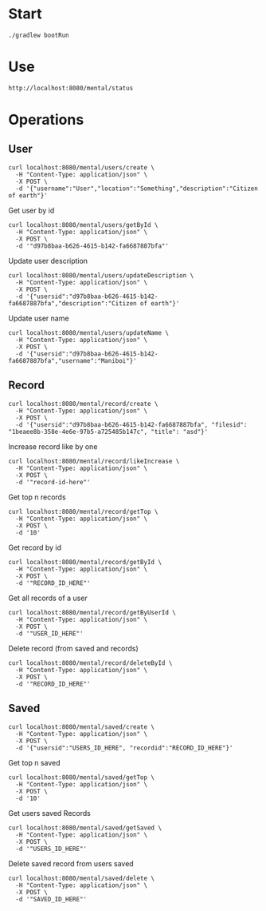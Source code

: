 # Start

`./gradlew bootRun`

# Use

`http://localhost:8080/mental/status`

# Operations

## User

```
curl localhost:8080/mental/users/create \
  -H "Content-Type: application/json" \
  -X POST \
  -d '{"username":"User","location":"Something","description":"Citizen of earth"}'
```

Get user by id
```
curl localhost:8080/mental/users/getById \
  -H "Content-Type: application/json" \
  -X POST \
  -d '"d97b8baa-b626-4615-b142-fa6687887bfa"'
```

Update user description
```
curl localhost:8080/mental/users/updateDescription \
  -H "Content-Type: application/json" \
  -X POST \
  -d '{"usersid":"d97b8baa-b626-4615-b142-fa6687887bfa","description":"Citizen of earth"}'
```

Update user name
```
curl localhost:8080/mental/users/updateName \
  -H "Content-Type: application/json" \
  -X POST \
  -d '{"usersid":"d97b8baa-b626-4615-b142-fa6687887bfa","username":"Maniboi"}'
```

## Record

```
curl localhost:8080/mental/record/create \
  -H "Content-Type: application/json" \
  -X POST \
  -d '{"usersid":"d97b8baa-b626-4615-b142-fa6687887bfa", "filesid": "1beaee8b-358e-4e6e-97b5-a725485b147c", "title": "asd"}'
```

Increase record like by one
```
curl localhost:8080/mental/record/likeIncrease \
  -H "Content-Type: application/json" \
  -X POST \
  -d '"record-id-here"'
```

Get top n records
```
curl localhost:8080/mental/record/getTop \
  -H "Content-Type: application/json" \
  -X POST \
  -d '10'
```

Get record by id
```
curl localhost:8080/mental/record/getById \
  -H "Content-Type: application/json" \
  -X POST \
  -d '"RECORD_ID_HERE"'
```

Get all records of a user
```
curl localhost:8080/mental/record/getByUserId \
  -H "Content-Type: application/json" \
  -X POST \
  -d '"USER_ID_HERE"'
```

Delete record (from saved and records)
```
curl localhost:8080/mental/record/deleteById \
  -H "Content-Type: application/json" \
  -X POST \
  -d '"RECORD_ID_HERE"'
```

## Saved

```
curl localhost:8080/mental/saved/create \
  -H "Content-Type: application/json" \
  -X POST \
  -d '{"usersid":"USERS_ID_HERE", "recordid":"RECORD_ID_HERE"}'
```

Get top n saved
```
curl localhost:8080/mental/saved/getTop \
  -H "Content-Type: application/json" \
  -X POST \
  -d '10'
```

Get users saved Records
```
curl localhost:8080/mental/saved/getSaved \
  -H "Content-Type: application/json" \
  -X POST \
  -d '"USERS_ID_HERE"'
```

Delete saved record from users saved
```
curl localhost:8080/mental/saved/delete \
  -H "Content-Type: application/json" \
  -X POST \
  -d '"SAVED_ID_HERE"'
```
